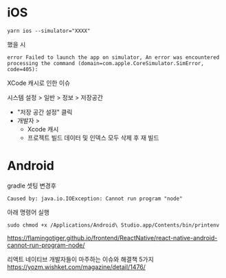 
# iOS

```
yarn ios --simulator="XXXX"
```

했을 시

```
error Failed to launch the app on simulator, An error was encountered processing the command (domain=com.apple.CoreSimulator.SimError, code=405):
```

XCode 캐시로 인한 이슈

시스템 설정 > 일반 > 정보 > 저장공간 
- "저장 공간 설정" 클릭
- 개발자 > 
	- Xcode 캐시
	- 프로젝트 빌드 데이터 및 인덱스
	모두 삭제 후 재 빌드





# Android

gradle 셋팅 변경후

`Caused by: java.io.IOException: Cannot run program "node"`

아래 명령어 실행

```
sudo chmod +x /Applications/Android\ Studio.app/Contents/bin/printenv
```

https://flamingotiger.github.io/frontend/ReactNative/react-native-android-cannot-run-program-node/





리액트 네이티브 개발자들이 마주하는 이슈와 해결책 5가지
https://yozm.wishket.com/magazine/detail/1476/